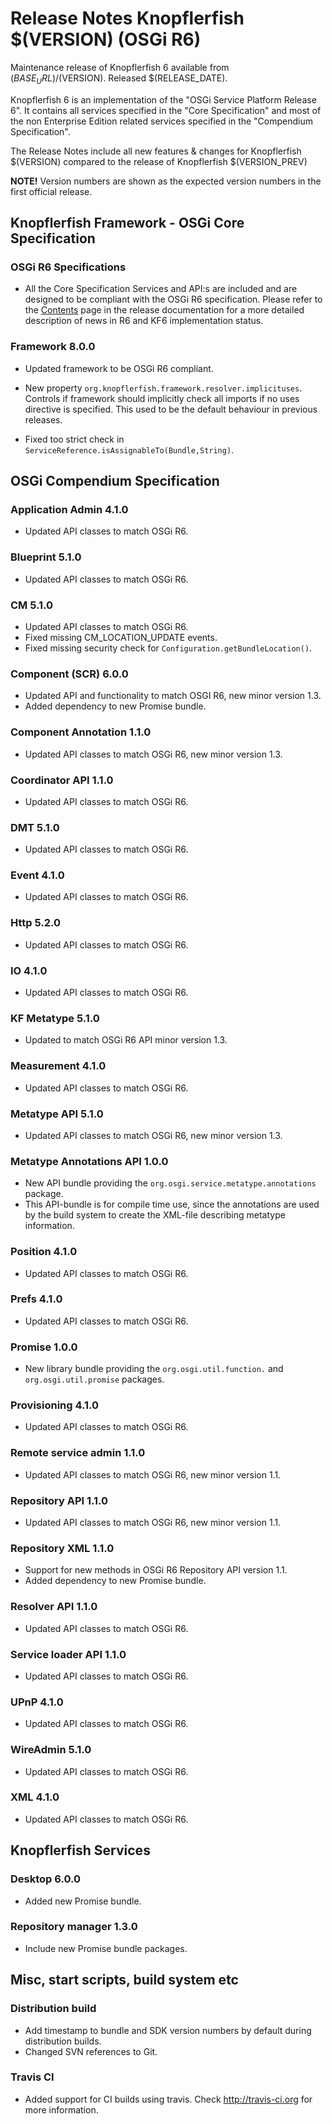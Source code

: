 Release Notes Knopflerfish $(VERSION) (OSGi R6)
======================================================================

Maintenance release of Knopflerfish 6 available from
$(BASE_URL)/$(VERSION). Released $(RELEASE_DATE).

Knopflerfish 6 is an implementation of the "OSGi Service Platform
Release 6". It contains all services specified in the "Core
Specification" and most of the non Enterprise Edition related
services specified in the "Compendium Specification".

The Release Notes include all new features & changes for
Knopflerfish $(VERSION) compared to the release of Knopflerfish
$(VERSION_PREV)

<b>NOTE!</b> Version numbers are shown as the expected version numbers
in the first official release.

Knopflerfish Framework - OSGi Core Specification
----------------------------------------------------------------------

### OSGi R6 Specifications
*  All the Core Specification Services and API:s are included and are
   designed to be compliant with the OSGi R6 specification.
   Please refer to the <a href="components.html">Contents</a> page in the
   release documentation for a more detailed description of news in R6
   and KF6 implementation status.

### Framework 8.0.0

* Updated framework to be OSGi R6 compliant.

* New property <code>org.knopflerfish.framework.resolver.implicituses</code>.
  Controls if framework should implicitly check all imports if no uses directive is
  specified. This used to be the default behaviour in previous releases.

* Fixed too strict check in <code>ServiceReference.isAssignableTo(Bundle,String)</code>.


OSGi Compendium Specification
----------------------------------------------------------------------

### Application Admin 4.1.0
*   Updated API classes to match OSGi R6.

### Blueprint 5.1.0
*   Updated API classes to match OSGi R6. 

### CM 5.1.0
*   Updated API classes to match OSGi R6. 
*   Fixed missing CM_LOCATION_UPDATE events.
*   Fixed missing security check for <code>Configuration.getBundleLocation()</code>.

### Component (SCR) 6.0.0
*   Updated API and functionality to match OSGI R6, new minor version 1.3.
*   Added dependency to new Promise bundle.

### Component Annotation 1.1.0
*   Updated API classes to match OSGi R6, new minor version 1.3.

### Coordinator API 1.1.0
*   Updated API classes to match OSGi R6. 

### DMT 5.1.0
*   Updated API classes to match OSGi R6. 

### Event 4.1.0
*   Updated API classes to match OSGi R6. 

### Http 5.2.0
*   Updated API classes to match OSGi R6. 

### IO 4.1.0
*   Updated API classes to match OSGi R6. 

### KF Metatype 5.1.0
*   Updated to match OSGi R6 API minor version 1.3.

### Measurement 4.1.0
*   Updated API classes to match OSGi R6. 

### Metatype API 5.1.0
*   Updated API classes to match OSGi R6, new minor version 1.3.

### Metatype Annotations API 1.0.0
*   New API bundle providing the
    <code>org.osgi.service.metatype.annotations</code> package.
*   This API-bundle is for compile time use, since the annotations
    are used by the build system to create the XML-file describing
    metatype information.

### Position 4.1.0
*   Updated API classes to match OSGi R6.

### Prefs 4.1.0
*   Updated API classes to match OSGi R6.

### Promise 1.0.0
*   New library bundle providing the
    <code>org.osgi.util.function.</code> and
    <code>org.osgi.util.promise</code> packages.

### Provisioning 4.1.0
*   Updated API classes to match OSGi R6.

### Remote service admin 1.1.0
*   Updated API classes to match OSGi R6, new minor version 1.1.

### Repository API 1.1.0
*   Updated API classes to match OSGi R6, new minor version 1.1.

### Repository XML 1.1.0
*   Support for new methods in OSGi R6 Repository API version 1.1.
*   Added dependency to new Promise bundle.

### Resolver API 1.1.0
*   Updated API classes to match OSGi R6.

### Service loader API 1.1.0
*   Updated API classes to match OSGi R6.

### UPnP 4.1.0
*   Updated API classes to match OSGi R6.

### WireAdmin 5.1.0
*   Updated API classes to match OSGi R6.

### XML 4.1.0
*   Updated API classes to match OSGi R6.


Knopflerfish Services
----------------------------------------------------------------------

### Desktop 6.0.0
*   Added new Promise bundle.

### Repository manager 1.3.0
*   Include new Promise bundle packages.


Misc, start scripts, build system etc 
----------------------------------------------------------------------

### Distribution build
 *  Add timestamp to bundle and SDK version numbers by default
    during distribution builds.
 *  Changed SVN references to Git.

### Travis CI
 *  Added support for CI builds using travis. Check
    <a href="http://travis-ci.org">http://travis-ci.org</a>
    for more information.

